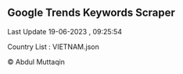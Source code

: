

## Google Trends Keywords Scraper 
 
Last Update 19-06-2023 , 09:25:54

Country List :
VIETNAM.json



© Abdul Muttaqin 
